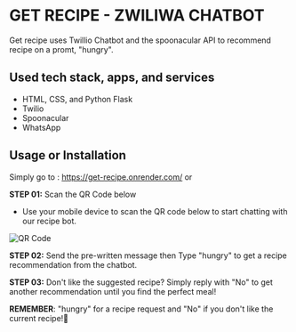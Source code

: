 # GET RECIPE - ZWILIWA CHATBOT
Get recipe uses Twillio Chatbot and the spoonacular API to recommend recipe on a promt, "hungry".

## Used tech stack, apps, and services
- HTML, CSS, and Python Flask
- Twilio
- Spoonacular
- WhatsApp

## Usage or Installation
Simply go to : https://get-recipe.onrender.com/  or 

**STEP 01:** Scan the QR Code below
- Use your mobile device to scan the QR code below to start chatting with our recipe bot.

![QR Code](https://github.com/BrandenPIQES/GET-RECIPE/assets/107156027/8e22eefe-ab66-4599-a348-dd10b19ff2bb)

**STEP 02:** Send the pre-written message then Type "hungry" to get a recipe recommendation from the chatbot.

**STEP 03:** Don't like the suggested recipe? Simply reply with "No" to get another recommendation until you find the perfect meal!

**REMEMBER**:  "hungry" for a recipe request and "No" if you don't like the current recipe!🫡
